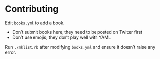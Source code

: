 # Contributing

Edit `books.yml` to add a book.

- Don’t submit books here; they need to be posted on Twitter first
- Don’t use emojis; they don’t play well with YAML

Run `./mklist.rb` after modifying `books.yml` and ensure it doesn’t raise any
error.
